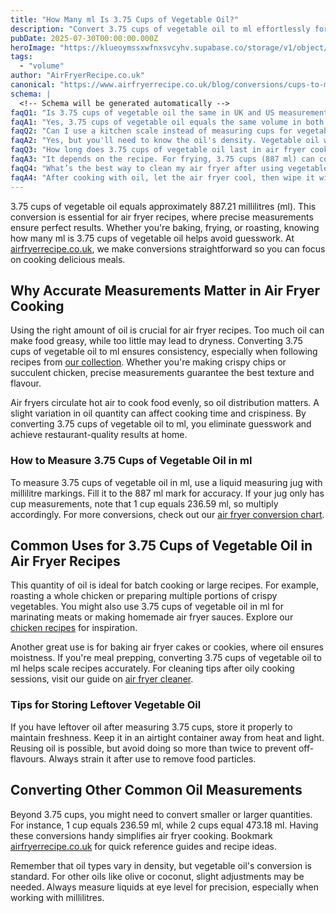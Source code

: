 ```yaml
---
title: "How Many ml Is 3.75 Cups of Vegetable Oil?"
description: "Convert 3.75 cups of vegetable oil to ml effortlessly for precise air fryer cooking. Get accurate measurements in seconds!"
pubDate: 2025-07-30T00:00:00.000Z
heroImage: "https://klueoymssxwfnxsvcyhv.supabase.co/storage/v1/object/public/Shmucket/how-many-ml-is-3-75-cups-of-vegetable-oil.webp"
tags:
  - "volume"
author: "AirFryerRecipe.co.uk"
canonical: "https://www.airfryerrecipe.co.uk/blog/conversions/cups-to-ml/how-many-ml-is-3-75-cups-of-vegetable-oil"
schema: |
  <!-- Schema will be generated automatically -->
faqQ1: "Is 3.75 cups of vegetable oil the same in UK and US measurements?"
faqA1: "Yes, 3.75 cups of vegetable oil equals the same volume in both UK and US measurements. The conversion to millilitres (887.21 ml) remains consistent. However, always double-check your measuring tools, as some cups may vary slightly in design."
faqQ2: "Can I use a kitchen scale instead of measuring cups for vegetable oil?"
faqA2: "Yes, but you'll need to know the oil's density. Vegetable oil weighs approximately 0.92 grams per ml, so 887.21 ml would be about 816 grams. A kitchen scale can work, but liquid measuring cups are more straightforward for oils."
faqQ3: "How long does 3.75 cups of vegetable oil last in air fryer cooking?"
faqA3: "It depends on the recipe. For frying, 3.75 cups (887 ml) can cook multiple batches, while baking may use less. Store unused oil properly to extend its shelf life. Avoid reusing oil too many times to maintain food quality."
faqQ4: "What’s the best way to clean my air fryer after using vegetable oil?"
faqA4: "After cooking with oil, let the air fryer cool, then wipe it with a damp cloth. For stubborn residue, use warm soapy water or our recommended <a href=https://www.airfryerrecipe.co.uk/air-fryer-cleaner>cleaning methods</a>. Regular maintenance prevents oil buildup and ensures optimal performance."
---
```

<p>3.75 cups of vegetable oil equals approximately 887.21 millilitres (ml). This conversion is essential for air fryer recipes, where precise measurements ensure perfect results. Whether you're baking, frying, or roasting, knowing how many ml is 3.75 cups of vegetable oil helps avoid guesswork. At <a href=https://www.airfryerrecipe.co.uk/>airfryerrecipe.co.uk</a>, we make conversions straightforward so you can focus on cooking delicious meals.</p>  

<h2>Why Accurate Measurements Matter in Air Fryer Cooking</h2>  
<p>Using the right amount of oil is crucial for air fryer recipes. Too much oil can make food greasy, while too little may lead to dryness. Converting 3.75 cups of vegetable oil to ml ensures consistency, especially when following recipes from <a href=https://www.airfryerrecipe.co.uk/recipes>our collection</a>. Whether you're making crispy chips or succulent chicken, precise measurements guarantee the best texture and flavour.</p>  

<p>Air fryers circulate hot air to cook food evenly, so oil distribution matters. A slight variation in oil quantity can affect cooking time and crispiness. By converting 3.75 cups of vegetable oil to ml, you eliminate guesswork and achieve restaurant-quality results at home.</p>  

<h3>How to Measure 3.75 Cups of Vegetable Oil in ml</h3>  
<p>To measure 3.75 cups of vegetable oil in ml, use a liquid measuring jug with millilitre markings. Fill it to the 887 ml mark for accuracy. If your jug only has cup measurements, note that 1 cup equals 236.59 ml, so multiply accordingly. For more conversions, check out our <a href=https://www.airfryerrecipe.co.uk/air-fryer-conversion-chart>air fryer conversion chart</a>.</p>  

<h2>Common Uses for 3.75 Cups of Vegetable Oil in Air Fryer Recipes</h2>  
<p>This quantity of oil is ideal for batch cooking or large recipes. For example, roasting a whole chicken or preparing multiple portions of crispy vegetables. You might also use 3.75 cups of vegetable oil in ml for marinating meats or making homemade air fryer sauces. Explore our <a href=https://www.airfryerrecipe.co.uk/recipe-category/chicken>chicken recipes</a> for inspiration.</p>  

<p>Another great use is for baking air fryer cakes or cookies, where oil ensures moistness. If you're meal prepping, converting 3.75 cups of vegetable oil to ml helps scale recipes accurately. For cleaning tips after oily cooking sessions, visit our guide on <a href=https://www.airfryerrecipe.co.uk/air-fryer-cleaner>air fryer cleaner</a>.</p>  

<h3>Tips for Storing Leftover Vegetable Oil</h3>  
<p>If you have leftover oil after measuring 3.75 cups, store it properly to maintain freshness. Keep it in an airtight container away from heat and light. Reusing oil is possible, but avoid doing so more than twice to prevent off-flavours. Always strain it after use to remove food particles.</p>  

<h2>Converting Other Common Oil Measurements</h2>  
<p>Beyond 3.75 cups, you might need to convert smaller or larger quantities. For instance, 1 cup equals 236.59 ml, while 2 cups equal 473.18 ml. Having these conversions handy simplifies air fryer cooking. Bookmark <a href=https://www.airfryerrecipe.co.uk/>airfryerrecipe.co.uk</a> for quick reference guides and recipe ideas.</p>  

<p>Remember that oil types vary in density, but vegetable oil's conversion is standard. For other oils like olive or coconut, slight adjustments may be needed. Always measure liquids at eye level for precision, especially when working with millilitres.</p>
